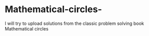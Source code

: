 # Mathematical-circles-
I will try to upload solutions from the classic problem solving book Mathematical circles 
